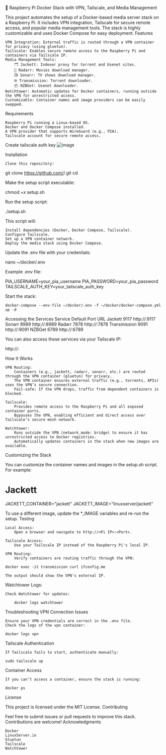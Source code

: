 🐳 Raspberry Pi Docker Stack with VPN, Tailscale, and Media Management

This project automates the setup of a Docker-based media server stack on a Raspberry Pi. It includes VPN integration, Tailscale for secure remote access, and popular media management tools. The stack is highly customizable and uses Docker Compose for easy deployment.
Features

    VPN Integration: External traffic is routed through a VPN container for privacy (using gluetun).
    Tailscale: Enables secure remote access to the Raspberry Pi and containers via Tailscale IP.
    Media Management Tools:
        🗂️ Jackett: Indexer proxy for torrent and Usenet sites.
        🎥 Radarr: Movies download manager.
        📺 Sonarr: TV shows download manager.
        🌐 Transmission: Torrent downloader.
        📦 NZBGet: Usenet downloader.
    Watchtower: Automatic updates for Docker containers, running outside the VPN for unrestricted access.
    Customizable: Container names and image providers can be easily swapped.

Requirements

    Raspberry Pi running a Linux-based OS.
    Docker and Docker Compose installed.
    A VPN provider that supports WireGuard (e.g., PIA).
    Tailscale account for secure remote access.


Create tailscale auth key
![image](https://github.com/user-attachments/assets/e4d496f7-0368-4870-88b7-c6222378be4e)



Installation

    Clone this repository:

git clone https://github.com/<your-username>/<repo-name>.git
cd <repo-name>

Make the setup script executable:

chmod +x setup.sh

Run the setup script:

./setup.sh

This script will:

    Install dependencies (Docker, Docker Compose, Tailscale).
    Configure Tailscale.
    Set up a VPN container network.
    Deploy the media stack using Docker Compose.

Update the .env file with your credentials:

nano ~/docker/.env

Example .env file:

PIA_USERNAME=your_pia_username
PIA_PASSWORD=your_pia_password
TAILSCALE_AUTH_KEY=your_tailscale_auth_key

Start the stack:

    docker-compose --env-file ~/docker/.env -f ~/docker/docker-compose.yml up -d

Accessing the Services
Service	Default Port	URL
Jackett	9117	http://<Pi IP>:9117
Sonarr	8989	http://<Pi IP>:8989
Radarr	7878	http://<Pi IP>:7878
Transmission	9091	http://<Pi IP>:9091
NZBGet	6789	http://<Pi IP>:6789

You can also access these services via your Tailscale IP:

http://<Tailscale IP>:<Port>

How It Works

    VPN Routing:
        Containers (e.g., jackett, radarr, sonarr, etc.) are routed through the VPN container (gluetun) for privacy.
        The VPN container ensures external traffic (e.g., torrents, APIs) uses the VPN’s secure connection.
        Fail-safe: If the VPN drops, traffic from dependent containers is blocked.

    Tailscale:
        Provides remote access to the Raspberry Pi and all exposed container ports.
        Bypasses the VPN, enabling efficient and direct access over Tailscale’s secure mesh network.

    Watchtower:
        Runs outside the VPN (network_mode: bridge) to ensure it has unrestricted access to Docker registries.
        Automatically updates containers in the stack when new images are available.

Customizing the Stack

You can customize the container names and images in the setup.sh script. For example:

# Jackett
JACKETT_CONTAINER="jackett"
JACKETT_IMAGE="linuxserver/jackett"

To use a different image, update the *_IMAGE variables and re-run the setup.
Testing

    Local Access:
        Open a browser and navigate to http://<Pi IP>:<Port>.

    Tailscale Access:
        Use your Tailscale IP instead of the Raspberry Pi's local IP.

    VPN Routing:
        Verify containers are routing traffic through the VPN:

    docker exec -it transmission curl ifconfig.me

    The output should show the VPN's external IP.

Watchtower Logs:

    Check Watchtower for updates:

        docker logs watchtower

Troubleshooting
VPN Connection Issues

    Ensure your VPN credentials are correct in the .env file.
    Check the logs of the vpn container:

    docker logs vpn

Tailscale Authentication

    If Tailscale fails to start, authenticate manually:

    sudo tailscale up

Container Access

    If you can’t access a container, ensure the stack is running:

    docker ps

License

This project is licensed under the MIT License.
Contributing

Feel free to submit issues or pull requests to improve this stack. Contributions are welcome!
Acknowledgments

    Docker
    LinuxServer.io
    Gluetun
    Tailscale
    Watchtower
